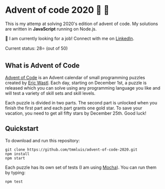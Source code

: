 # Advent of code 2020 :santa: :christmas_tree:
This is my attemp at solving 2020's edition of advent of code. My solutions are written in **JavaScript** running on Node.js.

:loudspeaker: I am currently looking for a job! Connect with me on [LinkedIn](https://www.linkedin.com/in/tmmluis/).

Current status: 28:star: (out of 50)

## What is Advent of Code
[Advent of Code](https://adventofcode.com) is an Advent calendar of small programming puzzles created by [Eric Wastl](https://github.com/topaz).
Each day, starting on December 1st, a puzzle is released which you can solve using any programming language you like and will test a variety of skill sets and skill levels.

Each puzzle is divided in two parts. The second part is unlocked when you finish the first part and each part grants one gold star. To save your vacation, you need to get all fifty stars by December 25th. Good luck!

## Quickstart

To download and run this repository:

```
git clone https://github.com/tmmluis/advent-of-code-2020.git
npm install
npm start
```

Each puzzle has its own set of tests (I am using [Mocha](https://github.com/mochajs/mocha)). You can run them by typing:

```
npm test
```